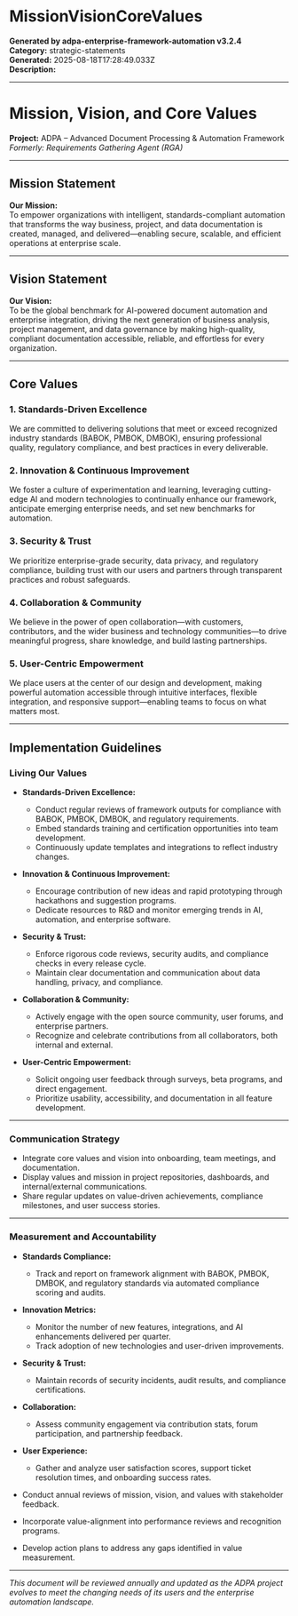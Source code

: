 # MissionVisionCoreValues

**Generated by adpa-enterprise-framework-automation v3.2.4**  
**Category:** strategic-statements  
**Generated:** 2025-08-18T17:28:49.033Z  
**Description:** 

---

# Mission, Vision, and Core Values

**Project:** ADPA – Advanced Document Processing & Automation Framework  
*Formerly: Requirements Gathering Agent (RGA)*

---

## Mission Statement

**Our Mission:**  
To empower organizations with intelligent, standards-compliant automation that transforms the way business, project, and data documentation is created, managed, and delivered—enabling secure, scalable, and efficient operations at enterprise scale.

---

## Vision Statement

**Our Vision:**  
To be the global benchmark for AI-powered document automation and enterprise integration, driving the next generation of business analysis, project management, and data governance by making high-quality, compliant documentation accessible, reliable, and effortless for every organization.

---

## Core Values

### 1. **Standards-Driven Excellence**
We are committed to delivering solutions that meet or exceed recognized industry standards (BABOK, PMBOK, DMBOK), ensuring professional quality, regulatory compliance, and best practices in every deliverable.

### 2. **Innovation & Continuous Improvement**
We foster a culture of experimentation and learning, leveraging cutting-edge AI and modern technologies to continually enhance our framework, anticipate emerging enterprise needs, and set new benchmarks for automation.

### 3. **Security & Trust**
We prioritize enterprise-grade security, data privacy, and regulatory compliance, building trust with our users and partners through transparent practices and robust safeguards.

### 4. **Collaboration & Community**
We believe in the power of open collaboration—with customers, contributors, and the wider business and technology communities—to drive meaningful progress, share knowledge, and build lasting partnerships.

### 5. **User-Centric Empowerment**
We place users at the center of our design and development, making powerful automation accessible through intuitive interfaces, flexible integration, and responsive support—enabling teams to focus on what matters most.

---

## Implementation Guidelines

### Living Our Values

- **Standards-Driven Excellence:**  
  - Conduct regular reviews of framework outputs for compliance with BABOK, PMBOK, DMBOK, and regulatory requirements.
  - Embed standards training and certification opportunities into team development.
  - Continuously update templates and integrations to reflect industry changes.

- **Innovation & Continuous Improvement:**  
  - Encourage contribution of new ideas and rapid prototyping through hackathons and suggestion programs.
  - Dedicate resources to R&D and monitor emerging trends in AI, automation, and enterprise software.

- **Security & Trust:**  
  - Enforce rigorous code reviews, security audits, and compliance checks in every release cycle.
  - Maintain clear documentation and communication about data handling, privacy, and compliance.

- **Collaboration & Community:**  
  - Actively engage with the open source community, user forums, and enterprise partners.
  - Recognize and celebrate contributions from all collaborators, both internal and external.

- **User-Centric Empowerment:**  
  - Solicit ongoing user feedback through surveys, beta programs, and direct engagement.
  - Prioritize usability, accessibility, and documentation in all feature development.

---

### Communication Strategy

- Integrate core values and vision into onboarding, team meetings, and documentation.
- Display values and mission in project repositories, dashboards, and internal/external communications.
- Share regular updates on value-driven achievements, compliance milestones, and user success stories.

---

### Measurement and Accountability

- **Standards Compliance:**  
  - Track and report on framework alignment with BABOK, PMBOK, DMBOK, and regulatory standards via automated compliance scoring and audits.
- **Innovation Metrics:**  
  - Monitor the number of new features, integrations, and AI enhancements delivered per quarter.
  - Track adoption of new technologies and user-driven improvements.
- **Security & Trust:**  
  - Maintain records of security incidents, audit results, and compliance certifications.
- **Collaboration:**  
  - Assess community engagement via contribution stats, forum participation, and partnership feedback.
- **User Experience:**  
  - Gather and analyze user satisfaction scores, support ticket resolution times, and onboarding success rates.

- Conduct annual reviews of mission, vision, and values with stakeholder feedback.
- Incorporate value-alignment into performance reviews and recognition programs.
- Develop action plans to address any gaps identified in value measurement.

---

*This document will be reviewed annually and updated as the ADPA project evolves to meet the changing needs of its users and the enterprise automation landscape.*